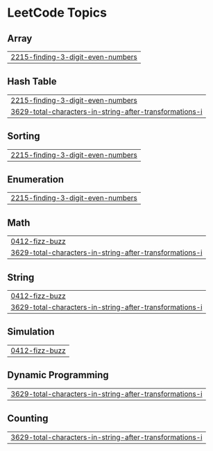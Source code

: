 

<!---LeetCode Topics Start-->
# LeetCode Topics
## Array
|  |
| ------- |
| [2215-finding-3-digit-even-numbers](https://github.com/solomon-2105/DSA/tree/master/2215-finding-3-digit-even-numbers) |
## Hash Table
|  |
| ------- |
| [2215-finding-3-digit-even-numbers](https://github.com/solomon-2105/DSA/tree/master/2215-finding-3-digit-even-numbers) |
| [3629-total-characters-in-string-after-transformations-i](https://github.com/solomon-2105/DSA/tree/master/3629-total-characters-in-string-after-transformations-i) |
## Sorting
|  |
| ------- |
| [2215-finding-3-digit-even-numbers](https://github.com/solomon-2105/DSA/tree/master/2215-finding-3-digit-even-numbers) |
## Enumeration
|  |
| ------- |
| [2215-finding-3-digit-even-numbers](https://github.com/solomon-2105/DSA/tree/master/2215-finding-3-digit-even-numbers) |
## Math
|  |
| ------- |
| [0412-fizz-buzz](https://github.com/solomon-2105/DSA/tree/master/0412-fizz-buzz) |
| [3629-total-characters-in-string-after-transformations-i](https://github.com/solomon-2105/DSA/tree/master/3629-total-characters-in-string-after-transformations-i) |
## String
|  |
| ------- |
| [0412-fizz-buzz](https://github.com/solomon-2105/DSA/tree/master/0412-fizz-buzz) |
| [3629-total-characters-in-string-after-transformations-i](https://github.com/solomon-2105/DSA/tree/master/3629-total-characters-in-string-after-transformations-i) |
## Simulation
|  |
| ------- |
| [0412-fizz-buzz](https://github.com/solomon-2105/DSA/tree/master/0412-fizz-buzz) |
## Dynamic Programming
|  |
| ------- |
| [3629-total-characters-in-string-after-transformations-i](https://github.com/solomon-2105/DSA/tree/master/3629-total-characters-in-string-after-transformations-i) |
## Counting
|  |
| ------- |
| [3629-total-characters-in-string-after-transformations-i](https://github.com/solomon-2105/DSA/tree/master/3629-total-characters-in-string-after-transformations-i) |
<!---LeetCode Topics End-->